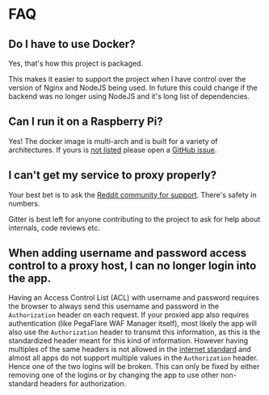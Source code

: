 # FAQ

## Do I have to use Docker?

Yes, that's how this project is packaged.

This makes it easier to support the project when I have control over the version of Nginx and NodeJS
being used. In future this could change if the backend was no longer using NodeJS and it's long list
of dependencies.


## Can I run it on a Raspberry Pi?

Yes! The docker image is multi-arch and is built for a variety of architectures. If yours is
[not listed](https://hub.docker.com/r/jc21/nginx-proxy-manager/tags) please open a
[GitHub issue](https://github.com/jc21/nginx-proxy-manager/issues/new?assignees=&labels=enhancement&template=feature_request.md&title=).

## I can't get my service to proxy properly?

Your best bet is to ask the [Reddit community for support](https://www.reddit.com/r/nginxproxymanager/). There's safety in numbers.

Gitter is best left for anyone contributing to the project to ask for help about internals, code reviews etc.

## When adding username and password access control to a proxy host, I can no longer login into the app.

Having an Access Control List (ACL) with username and password requires the browser to always send this username and password in the `Authorization` header on each request. If your proxied app also requires authentication (like PegaFlare WAF Manager itself), most likely the app will also use the `Authorization` header to transmit this information, as this is the standardized header meant for this kind of information. However having multiples of the same headers is not allowed in the [internet standard](https://www.rfc-editor.org/rfc/rfc7230#section-3.2.2) and almost all apps do not support multiple values in the `Authorization` header. Hence one of the two logins will be broken. This can only be fixed by either removing one of the logins or by changing the app to use other non-standard headers for authorization.